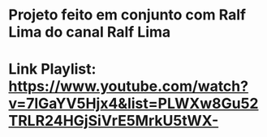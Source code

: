 # Projeto feito em conjunto com Ralf Lima do canal Ralf Lima

# Link Playlist: https://www.youtube.com/watch?v=7lGaYV5Hjx4&list=PLWXw8Gu52TRLR24HGjSiVrE5MrkU5tWX- 

